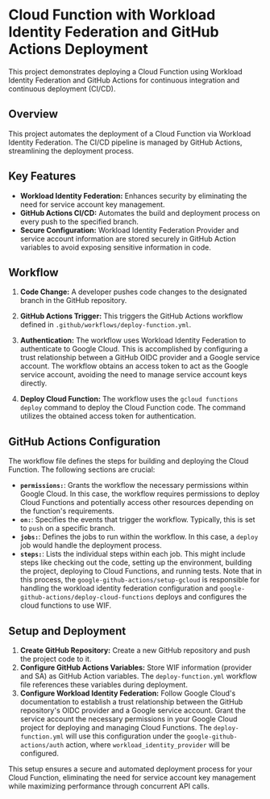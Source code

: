 # Cloud Function with Workload Identity Federation and GitHub Actions Deployment

This project demonstrates deploying a Cloud Function using Workload Identity Federation and GitHub Actions for continuous integration and continuous deployment (CI/CD).  

## Overview

This project automates the deployment of a Cloud Function via Workload Identity Federation. The CI/CD pipeline is managed by GitHub Actions, streamlining the deployment process.

## Key Features

* **Workload Identity Federation:** Enhances security by eliminating the need for service account key management.
* **GitHub Actions CI/CD:** Automates the build and deployment process on every push to the specified branch.
* **Secure Configuration:** Workload Identity Federation Provider and service account information are stored securely in GitHub Action variables to avoid exposing sensitive information in code.

## Workflow

1. **Code Change:**  A developer pushes code changes to the designated branch in the GitHub repository.

2. **GitHub Actions Trigger:** This triggers the GitHub Actions workflow defined in `.github/workflows/deploy-function.yml`.

3. **Authentication:** The workflow uses Workload Identity Federation to authenticate to Google Cloud.  This is accomplished by configuring a trust relationship between a GitHub OIDC provider and a Google service account. The workflow obtains an access token to act as the Google service account, avoiding the need to manage service account keys directly.

4. **Deploy Cloud Function:** The workflow uses the `gcloud functions deploy` command to deploy the Cloud Function code.  The command utilizes the obtained access token for authentication.

## GitHub Actions Configuration

The workflow file defines the steps for building and deploying the Cloud Function.  The following sections are crucial:

* **`permissions:`**: Grants the workflow the necessary permissions within Google Cloud. In this case, the workflow requires permissions to deploy Cloud Functions and potentially access other resources depending on the function's requirements.
* **`on:`**: Specifies the events that trigger the workflow. Typically, this is set to `push` on a specific branch.
* **`jobs:`**: Defines the jobs to run within the workflow. In this case, a `deploy` job would handle the deployment process.
* **`steps:`**: Lists the individual steps within each job.  This might include steps like checking out the code, setting up the environment, building the project, deploying to Cloud Functions, and running tests. Note that in this process, the `google-github-actions/setup-gcloud` is responsible for handling the workload identity federation configuration and `google-github-actions/deploy-cloud-functions` deploys and configures the cloud functions to use WIF.

## Setup and Deployment

1. **Create GitHub Repository:** Create a new GitHub repository and push the project code to it.
2. **Configure GitHub Actions Variables:** Store WIF information (provider and SA) as GitHub Action variables. The `deploy-function.yml` workflow file references these variables during deployment.
3. **Configure Workload Identity Federation:** Follow Google Cloud's documentation to establish a trust relationship between the GitHub repository's OIDC provider and a Google service account. Grant the service account the necessary permissions in your Google Cloud project for deploying and managing Cloud Functions.  The `deploy-function.yml` will use this configuration under the `google-github-actions/auth` action, where `workload_identity_provider` will be configured.


This setup ensures a secure and automated deployment process for your Cloud Function, eliminating the need for service account key management while maximizing performance through concurrent API calls.
